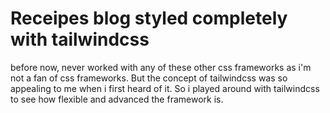 # Receipes blog styled completely with tailwindcss
before now, never worked with any of these other css frameworks as i'm not a fan of css frameworks. But the concept of tailwindcss was so appealing to me when i first heard of it. So i played around with tailwindcss to see how flexible and advanced the framework is.